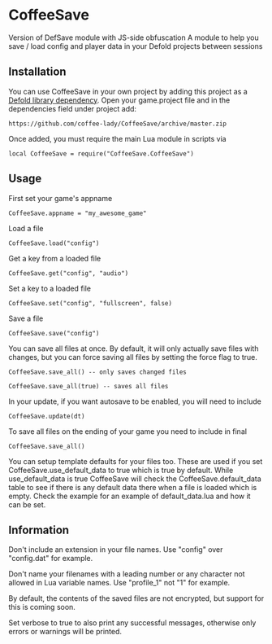 # CoffeeSave
Version of DefSave module with JS-side obfuscation
A module to help you save / load config and player data in your Defold projects between sessions

## Installation
You can use CoffeeSave in your own project by adding this project as a [Defold library dependency](http://www.defold.com/manuals/libraries/). Open your game.project file and in the dependencies field under project add:

	https://github.com/coffee-lady/CoffeeSave/archive/master.zip

Once added, you must require the main Lua module in scripts via

```
local CoffeeSave = require("CoffeeSave.CoffeeSave")
```

## Usage

First set your game's appname

```
CoffeeSave.appname = "my_awesome_game"
```

Load a file

```
CoffeeSave.load("config")
```

Get a key from a loaded file

```
CoffeeSave.get("config", "audio")
```

Set a key to a loaded file

```
CoffeeSave.set("config", "fullscreen", false)
```

Save a file

```
CoffeeSave.save("config")
```

You can save all files at once. By default, it will only actually save files with changes, but you can force saving all files by setting the force flag to true.

```
CoffeeSave.save_all() -- only saves changed files
```
```
CoffeeSave.save_all(true) -- saves all files
```

In your update, if you want autosave to be enabled, you will need to include

```
CoffeeSave.update(dt)
```

To save all files on the ending of your game you need to include in final

```
CoffeeSave.save_all()
```

You can setup template defaults for your files too. These are used if you set CoffeeSave.use_default_data to true which is true by default. While use_default_data is true CoffeeSave will check the CoffeeSave.default_data table to see if there is any default data there when a file is loaded which is empty. Check the example for an example of default_data.lua and how it can be set.

## Information

Don't include an extension in your file names. Use "config" over "config.dat" for example.

Don't name your filenames with a leading number or any character not allowed in Lua variable names. Use "profile_1" not "1" for example.

By default, the contents of the saved files are not encrypted, but support for this is coming soon.

Set verbose to true to also print any successful messages, otherwise only errors or warnings will be printed.
